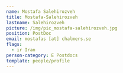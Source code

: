 ```yaml
---
name: Mostafa Salehirozveh
title: Mostafa-Salehirozveh
lastname: Salehirozveh
picture: /img/pic_mostafa-salehirozveh.jpg
position: PostDoc
email: mostafas [at] chalmers.se
flags:
  - ir Iran
person-category: E Postdocs
template: people/profile
---
```

